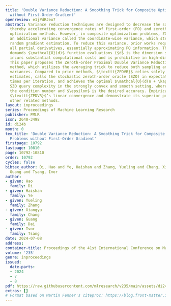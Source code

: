 ```yaml
---
title: 'Double Variance Reduction: A Smoothing Trick for Composite Optimization Problems
  without First-Order Gradient'
openreview: e1jPdRJeo7
abstract: Variance reduction techniques are designed to decrease the sampling variance,
  thereby accelerating convergence rates of first-order (FO) and zeroth-order (ZO)
  optimization methods. However, in composite optimization problems, ZO methods encounter
  an additional variance called the coordinate-wise variance, which stems from the
  random gradient estimation. To reduce this variance, prior works require estimating
  all partial derivatives, essentially approximating FO information. This approach
  demands $\mathcal{O}(d)$ function evaluations ($d$ is the dimension size), which
  incurs substantial computational costs and is prohibitive in high-dimensional scenarios.
  This paper proposes the Zeroth-order Proximal Double Variance Reduction ($\texttt{ZPDVR}$)
  method, which utilizes the averaging trick to reduce both sampling and coordinate-wise
  variances. Compared to prior methods, $\texttt{ZPDVR}$ relies solely on random gradient
  estimates, calls the stochastic zeroth-order oracle (SZO) in expectation $\mathcal{O}(1)$
  times per iteration, and achieves the optimal $\mathcal{O}(d(n + \kappa)\log (\frac{1}{\epsilon}))$
  SZO query complexity in the strongly convex and smooth setting, where $\kappa$ represents
  the condition number and $\epsilon$ is the desired accuracy. Empirical results validate
  $\texttt{ZPDVR}$’s linear convergence and demonstrate its superior performance over
  other related methods.
layout: inproceedings
series: Proceedings of Machine Learning Research
publisher: PMLR
issn: 2640-3498
id: di24b
month: 0
tex_title: 'Double Variance Reduction: A Smoothing Trick for Composite Optimization
  Problems without First-Order Gradient'
firstpage: 10792
lastpage: 10810
page: 10792-10810
order: 10792
cycles: false
bibtex_author: Di, Hao and Ye, Haishan and Zhang, Yueling and Chang, Xiangyu and Dai,
  Guang and Tsang, Ivor
author:
- given: Hao
  family: Di
- given: Haishan
  family: Ye
- given: Yueling
  family: Zhang
- given: Xiangyu
  family: Chang
- given: Guang
  family: Dai
- given: Ivor
  family: Tsang
date: 2024-07-08
address:
container-title: Proceedings of the 41st International Conference on Machine Learning
volume: '235'
genre: inproceedings
issued:
  date-parts:
  - 2024
  - 7
  - 8
pdf: https://raw.githubusercontent.com/mlresearch/v235/main/assets/di24b/di24b.pdf
extras: []
# Format based on Martin Fenner's citeproc: https://blog.front-matter.io/posts/citeproc-yaml-for-bibliographies/
---
```

